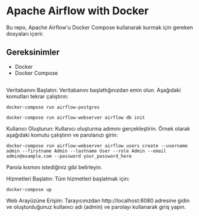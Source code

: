 # Apache Airflow with Docker

Bu repo, Apache Airflow'u Docker Compose kullanarak kurmak için gereken dosyaları içerir.

## Gereksinimler

- Docker
- Docker Compose

##

Veritabanını Başlatın: Veritabanını başlattığınızdan emin olun. Aşağıdaki komutları tekrar çalıştırın:

```
docker-compose run airflow-postgres
```

```
docker-compose run airflow-webserver airflow db init
```

Kullanıcı Oluşturun: Kullanıcı oluşturma adımını gerçekleştirin. Örnek olarak aşağıdaki komutu çalıştırın ve parolanızı girin:

```
docker-compose run airflow-webserver airflow users create --username admin --firstname Admin --lastname User --role Admin --email admin@example.com --password your_password_here

```

Parola kısmını istediğiniz gibi belirleyin.

Hizmetleri Başlatın: Tüm hizmetleri başlatmak için:

```
docker-compose up
```

Web Arayüzüne Erişim: Tarayıcınızdan http://localhost:8080 adresine gidin ve oluşturduğunuz kullanıcı adı (admin) ve parolayı kullanarak giriş yapın.
